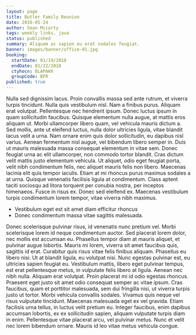 ```yaml
---
layout: page
title: Butler Family Reunion
date: 2016-05-24
author: Sean Mccarty
tags: weekly links, java
status: published
summary: Aliquam ac sapien eu erat sodales feugiat.
banner: images/banner/office-01.jpg
booking:
  startDate: 01/19/2018
  endDate: 01/22/2018
  ctyhocn: BLAPAHX
  groupCode: BFR
published: true
---
```

Nulla sed dignissim lacus. Proin convallis massa sed ante rutrum, et viverra turpis tincidunt. Nulla quis vestibulum nisl. Nam a finibus purus. Aliquam erat volutpat. Pellentesque nec hendrerit ipsum. Donec luctus ipsum in quam sollicitudin faucibus. Quisque elementum nulla augue, at mattis eros aliquam ut. Morbi ullamcorper libero quam, vel vehicula mauris dictum a. Sed mollis, ante ut eleifend luctus, nulla dolor ultricies ligula, vitae blandit lacus velit a urna. Nam ornare enim quis dolor sollicitudin, eu dapibus nisl varius. Aenean fermentum nisl augue, vel bibendum libero semper in. Duis ut mauris malesuada massa consequat elementum in vitae sem. Donec feugiat urna ac elit ullamcorper, non commodo tortor blandit. Cras dictum velit mattis justo elementum vehicula.
Ut aliquet, odio eget feugiat porta, velit nibh condimentum felis, nec aliquet mauris felis non libero. Maecenas lacinia elit quis tempor iaculis. Etiam at mi rhoncus purus maximus sodales a at urna. Quisque venenatis facilisis ligula at condimentum. Class aptent taciti sociosqu ad litora torquent per conubia nostra, per inceptos himenaeos. Fusce in risus ex. Donec sed eleifend ex. Maecenas vestibulum turpis condimentum lorem tempor, vitae viverra nibh maximus.

* Vestibulum eget est sit amet diam efficitur rhoncus
* Donec condimentum massa vitae sagittis malesuada.

Donec scelerisque pulvinar risus, id venenatis nunc pretium vel. Morbi scelerisque lorem id neque condimentum auctor. Sed placerat lorem dolor, nec mollis est accumsan eu. Phasellus tempor diam at mauris aliquet, et pulvinar augue lobortis. Mauris mi lorem, viverra sit amet faucibus quis, sagittis id erat. Curabitur quis risus vitae felis finibus aliquam. Phasellus eu libero nisi.
Ut at blandit ligula, eu volutpat nisi. Nunc egestas pulvinar est, eu ultricies sapien feugiat eu. Vestibulum mattis, libero eget pulvinar tempus, est erat pellentesque metus, in vulputate felis libero at ligula. Aenean nec nibh nulla. Aliquam erat volutpat. Proin placerat mi id odio egestas rhoncus. Praesent eget justo sit amet odio consequat semper ac vitae ipsum. Cras faucibus, quam et porttitor malesuada, sem dui fringilla nisi, ut viverra turpis justo ut tortor. Morbi vehicula convallis sodales. Vivamus quis neque vel risus vulputate tincidunt. Maecenas malesuada eget ex vel gravida. Etiam facilisis urna tellus, in luctus velit pretium eu. Integer faucibus, enim dapibus accumsan lobortis, ex ex sollicitudin sapien, aliquam vulputate turpis diam in enim. Pellentesque vitae placerat arcu, vel pulvinar metus. Nunc et velit nec lorem bibendum ornare. Mauris id leo vitae metus vehicula congue.
